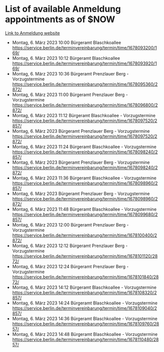 # List of available Anmeldung appointments as of $NOW
[Link to Anmeldung website](https://service.berlin.de/terminvereinbarung/termin/tag.php?termin=1&anliegen[]=120686&dienstleisterlist=122210,122217,327316,122219,327312,122227,327314,122231,327346,122243,327348,122254,122252,329742,122260,329745,122262,329748,122271,327278,122273,327274,122277,327276,330436,122280,327294,122282,327290,122284,327292,122291,327270,122285,327266,122286,327264,122296,327268,150230,329760,122297,327286,122294,327284,122312,329763,122314,329775,122304,327330,122311,327334,122309,327332,317869,122281,327352,122279,329772,122283,122276,327324,122274,327326,122267,329766,122246,327318,122251,327320,122257,327322,122208,327298,122226,327300&herkunft=http%3A%2F%2Fservice.berlin.de%2Fdienstleistung%2F120686%2F)
- Montag, 6. März 2023 10:00 Bürgeramt Blaschkoallee https://service.berlin.de/terminvereinbarung/termin/time/1678093200/169/
- Montag, 6. März 2023 10:12 Bürgeramt Blaschkoallee https://service.berlin.de/terminvereinbarung/termin/time/1678093920/169/
- Montag, 6. März 2023 10:36 Bürgeramt Prenzlauer Berg - Vorzugstermine https://service.berlin.de/terminvereinbarung/termin/time/1678095360/2872/
- Montag, 6. März 2023 11:00 Bürgeramt Prenzlauer Berg - Vorzugstermine https://service.berlin.de/terminvereinbarung/termin/time/1678096800/2872/
- Montag, 6. März 2023 11:12 Bürgeramt Blaschkoallee - Vorzugstermine https://service.berlin.de/terminvereinbarung/termin/time/1678097520/2857/
- Montag, 6. März 2023  Bürgeramt Prenzlauer Berg - Vorzugstermine https://service.berlin.de/terminvereinbarung/termin/time/1678097520/2872/
- Montag, 6. März 2023 11:24 Bürgeramt Blaschkoallee - Vorzugstermine https://service.berlin.de/terminvereinbarung/termin/time/1678098240/2857/
- Montag, 6. März 2023  Bürgeramt Prenzlauer Berg - Vorzugstermine https://service.berlin.de/terminvereinbarung/termin/time/1678098240/2872/
- Montag, 6. März 2023 11:36 Bürgeramt Blaschkoallee - Vorzugstermine https://service.berlin.de/terminvereinbarung/termin/time/1678098960/2857/
- Montag, 6. März 2023  Bürgeramt Prenzlauer Berg - Vorzugstermine https://service.berlin.de/terminvereinbarung/termin/time/1678098960/2872/
- Montag, 6. März 2023 11:48 Bürgeramt Blaschkoallee - Vorzugstermine https://service.berlin.de/terminvereinbarung/termin/time/1678099680/2857/
- Montag, 6. März 2023 12:00 Bürgeramt Prenzlauer Berg - Vorzugstermine https://service.berlin.de/terminvereinbarung/termin/time/1678100400/2872/
- Montag, 6. März 2023 12:12 Bürgeramt Prenzlauer Berg - Vorzugstermine https://service.berlin.de/terminvereinbarung/termin/time/1678101120/2872/
- Montag, 6. März 2023 12:24 Bürgeramt Prenzlauer Berg - Vorzugstermine https://service.berlin.de/terminvereinbarung/termin/time/1678101840/2872/
- Montag, 6. März 2023 14:12 Bürgeramt Blaschkoallee - Vorzugstermine https://service.berlin.de/terminvereinbarung/termin/time/1678108320/2857/
- Montag, 6. März 2023 14:24 Bürgeramt Blaschkoallee - Vorzugstermine https://service.berlin.de/terminvereinbarung/termin/time/1678109040/2857/
- Montag, 6. März 2023 14:36 Bürgeramt Blaschkoallee - Vorzugstermine https://service.berlin.de/terminvereinbarung/termin/time/1678109760/2857/
- Montag, 6. März 2023 14:48 Bürgeramt Blaschkoallee - Vorzugstermine https://service.berlin.de/terminvereinbarung/termin/time/1678110480/2857/
